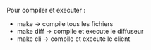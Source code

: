 Pour compiler et executer : 
- make -> compile tous les fichiers 
- make diff -> compile et execute le diffuseur
- make cli -> compile et execute le client